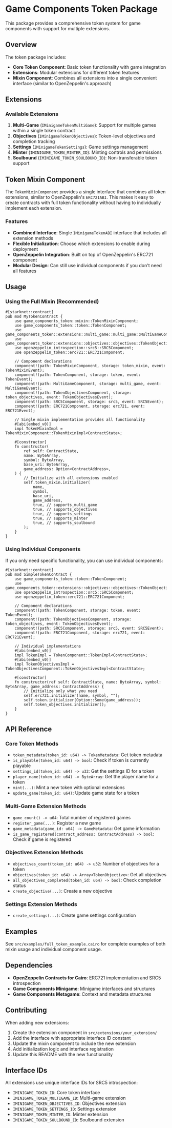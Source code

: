 # Game Components Token Package

This package provides a comprehensive token system for game components with support for multiple extensions.

## Overview

The token package includes:

- **Core Token Component**: Basic token functionality with game integration
- **Extensions**: Modular extensions for different token features
- **Mixin Component**: Combines all extensions into a single convenient interface (similar to OpenZeppelin's approach)

## Extensions

### Available Extensions

1. **Multi-Game** (`IMinigameTokenMultiGame`): Support for multiple games within a single token contract
2. **Objectives** (`IMinigameTokenObjectives`): Token-level objectives and completion tracking
3. **Settings** (`IMinigameTokenSettings`): Game settings management
4. **Minter** (`IMINIGAME_TOKEN_MINTER_ID`): Minting controls and permissions
5. **Soulbound** (`IMINIGAME_TOKEN_SOULBOUND_ID`): Non-transferable token support

## Token Mixin Component

The `TokenMixinComponent` provides a single interface that combines all token extensions, similar to OpenZeppelin's `ERC721ABI`. This makes it easy to create contracts with full token functionality without having to individually implement each extension.

### Features

- **Combined Interface**: Single `IMinigameTokenABI` interface that includes all extension methods
- **Flexible Initialization**: Choose which extensions to enable during deployment
- **OpenZeppelin Integration**: Built on top of OpenZeppelin's ERC721 component
- **Modular Design**: Can still use individual components if you don't need all features

## Usage

### Using the Full Mixin (Recommended)

```cairo
#[starknet::contract]
pub mod MyTokenContract {
    use game_components_token::mixin::TokenMixinComponent;
    use game_components_token::token::TokenComponent;
    use game_components_token::extensions::multi_game::multi_game::MultiGameComponent;
    use game_components_token::extensions::objectives::objectives::TokenObjectivesComponent;
    use openzeppelin_introspection::src5::SRC5Component;
    use openzeppelin_token::erc721::ERC721Component;

    // Component declarations
    component!(path: TokenMixinComponent, storage: token_mixin, event: TokenMixinEvent);
    component!(path: TokenComponent, storage: token, event: TokenEvent);
    component!(path: MultiGameComponent, storage: multi_game, event: MultiGameEvent);
    component!(path: TokenObjectivesComponent, storage: token_objectives, event: TokenObjectivesEvent);
    component!(path: SRC5Component, storage: src5, event: SRC5Event);
    component!(path: ERC721Component, storage: erc721, event: ERC721Event);

    // Single mixin implementation provides all functionality
    #[abi(embed_v0)]
    impl TokenMixinImpl = TokenMixinComponent::TokenMixinImpl<ContractState>;

    #[constructor]
    fn constructor(
        ref self: ContractState,
        name: ByteArray,
        symbol: ByteArray,
        base_uri: ByteArray,
        game_address: Option<ContractAddress>,
    ) {
        // Initialize with all extensions enabled
        self.token_mixin.initializer(
            name,
            symbol, 
            base_uri,
            game_address,
            true, // supports_multi_game
            true, // supports_objectives
            true, // supports_settings
            true, // supports_minter
            true, // supports_soulbound
        );
    }
}
```

### Using Individual Components

If you only need specific functionality, you can use individual components:

```cairo
#[starknet::contract]
pub mod SimpleTokenContract {
    use game_components_token::token::TokenComponent;
    use game_components_token::extensions::objectives::objectives::TokenObjectivesComponent;
    use openzeppelin_introspection::src5::SRC5Component;
    use openzeppelin_token::erc721::ERC721Component;

    // Component declarations
    component!(path: TokenComponent, storage: token, event: TokenEvent);
    component!(path: TokenObjectivesComponent, storage: token_objectives, event: TokenObjectivesEvent);
    component!(path: SRC5Component, storage: src5, event: SRC5Event);
    component!(path: ERC721Component, storage: erc721, event: ERC721Event);

    // Individual implementations
    #[abi(embed_v0)]
    impl TokenImpl = TokenComponent::TokenImpl<ContractState>;
    #[abi(embed_v0)]
    impl TokenObjectivesImpl = TokenObjectivesComponent::TokenObjectivesImpl<ContractState>;

    #[constructor]
    fn constructor(ref self: ContractState, name: ByteArray, symbol: ByteArray, game_address: ContractAddress) {
        // Initialize only what you need
        self.erc721.initializer(name, symbol, "");
        self.token.initializer(Option::Some(game_address));
        self.token_objectives.initializer();
    }
}
```

## API Reference

### Core Token Methods

- `token_metadata(token_id: u64) -> TokenMetadata`: Get token metadata
- `is_playable(token_id: u64) -> bool`: Check if token is currently playable
- `settings_id(token_id: u64) -> u32`: Get the settings ID for a token
- `player_name(token_id: u64) -> ByteArray`: Get the player name for a token
- `mint(...)`: Mint a new token with optional extensions
- `update_game(token_id: u64)`: Update game state for a token

### Multi-Game Extension Methods

- `game_count() -> u64`: Total number of registered games
- `register_game(...)`: Register a new game
- `game_metadata(game_id: u64) -> GameMetadata`: Get game information
- `is_game_registered(contract_address: ContractAddress) -> bool`: Check if game is registered

### Objectives Extension Methods

- `objectives_count(token_id: u64) -> u32`: Number of objectives for a token
- `objectives(token_id: u64) -> Array<TokenObjective>`: Get all objectives
- `all_objectives_completed(token_id: u64) -> bool`: Check completion status
- `create_objective(...)`: Create a new objective

### Settings Extension Methods

- `create_settings(...)`: Create game settings configuration

## Examples

See `src/examples/full_token_example.cairo` for complete examples of both mixin usage and individual component usage.

## Dependencies

- **OpenZeppelin Contracts for Cairo**: ERC721 implementation and SRC5 introspection
- **Game Components Minigame**: Minigame interfaces and structures
- **Game Components Metagame**: Context and metadata structures

## Contributing

When adding new extensions:

1. Create the extension component in `src/extensions/your_extension/`
2. Add the interface with appropriate interface ID constant
3. Update the mixin component to include the new extension
4. Add initialization logic and interface registration
5. Update this README with the new functionality

## Interface IDs

All extensions use unique interface IDs for SRC5 introspection:

- `IMINIGAME_TOKEN_ID`: Core token interface
- `IMINIGAME_TOKEN_MULTIGAME_ID`: Multi-game extension
- `IMINIGAME_TOKEN_OBJECTIVES_ID`: Objectives extension  
- `IMINIGAME_TOKEN_SETTINGS_ID`: Settings extension
- `IMINIGAME_TOKEN_MINTER_ID`: Minter extension
- `IMINIGAME_TOKEN_SOULBOUND_ID`: Soulbound extension 